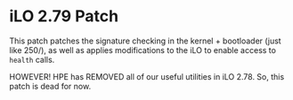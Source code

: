 # iLO 2.79 Patch

This patch patches the signature checking in the kernel + bootloader (just like 250/), as well as applies modifications to the iLO to enable access to `health` calls.

HOWEVER! HPE has REMOVED all of our useful utilities in iLO 2.78. So, this patch is dead for now.
